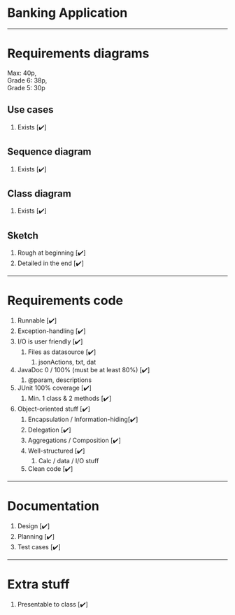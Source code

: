 # Banking Application
****
# Requirements diagrams
Max: 40p, <br>
Grade 6: 38p, <br>
Grade 5: 30p

## Use cases
1. Exists [:heavy_check_mark:]
## Sequence diagram
1. Exists [:heavy_check_mark:]
## Class diagram
1. Exists [:heavy_check_mark:]
## Sketch
1. Rough at beginning [:heavy_check_mark:]
2. Detailed in the end [:heavy_check_mark:]

****
# Requirements code
1. Runnable [:heavy_check_mark:]
2. Exception-handling [:heavy_check_mark:]
3. I/O is user friendly [:heavy_check_mark:]
   1. Files as datasource [:heavy_check_mark:]
      1. jsonActions, txt, dat
4. JavaDoc 0 / 100% (must be at least 80%) [:heavy_check_mark:]
   1. @param, descriptions
5. JUnit 100% coverage [:heavy_check_mark:]
   1. Min. 1 class & 2 methods [:heavy_check_mark:]
6. Object-oriented stuff [:heavy_check_mark:]
   1. Encapsulation / Information-hiding[:heavy_check_mark:]
   2. Delegation [:heavy_check_mark:]
   3. Aggregations / Composition [:heavy_check_mark:]
   4. Well-structured [:heavy_check_mark:]
      1. Calc / data / I/O stuff
   5. Clean code [:heavy_check_mark:]

****
# Documentation
1. Design [:heavy_check_mark:]
2. Planning [:heavy_check_mark:]
3. Test cases [:heavy_check_mark:]

****
# Extra stuff
1. Presentable to class [:heavy_check_mark:]

